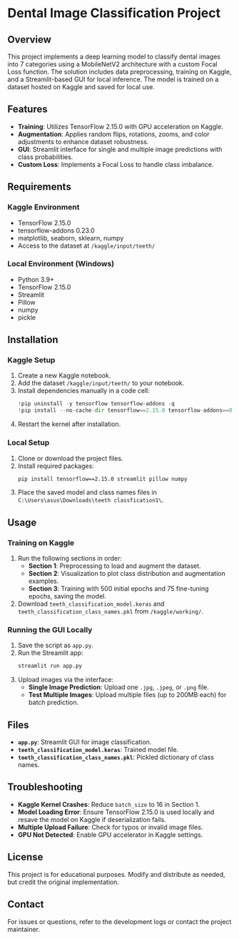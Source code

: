 # Dental Image Classification Project

## Overview
This project implements a deep learning model to classify dental images into 7 categories using a MobileNetV2 architecture with a custom Focal Loss function. The solution includes data preprocessing, training on Kaggle, and a Streamlit-based GUI for local inference. The model is trained on a dataset hosted on Kaggle and saved for local use.

## Features
- **Training**: Utilizes TensorFlow 2.15.0 with GPU acceleration on Kaggle.
- **Augmentation**: Applies random flips, rotations, zooms, and color adjustments to enhance dataset robustness.
- **GUI**: Streamlit interface for single and multiple image predictions with class probabilities.
- **Custom Loss**: Implements a Focal Loss to handle class imbalance.

## Requirements
### Kaggle Environment
- TensorFlow 2.15.0
- tensorflow-addons 0.23.0
- matplotlib, seaborn, sklearn, numpy
- Access to the dataset at `/kaggle/input/teeth/`

### Local Environment (Windows)
- Python 3.9+
- TensorFlow 2.15.0
- Streamlit
- Pillow
- numpy
- pickle

## Installation
### Kaggle Setup
1. Create a new Kaggle notebook.
2. Add the dataset `/kaggle/input/teeth/` to your notebook.
3. Install dependencies manually in a code cell:
   ```python
   !pip uninstall -y tensorflow tensorflow-addons -q
   !pip install --no-cache-dir tensorflow==2.15.0 tensorflow-addons==0.23.0 -q
   ```
4. Restart the kernel after installation.

### Local Setup
1. Clone or download the project files.
2. Install required packages:
   ```bash
   pip install tensorflow==2.15.0 streamlit pillow numpy
   ```
3. Place the saved model and class names files in `C:\Users\asus\Downloads\teeth classfication1\`.

## Usage
### Training on Kaggle
1. Run the following sections in order:
   - **Section 1**: Preprocessing to load and augment the dataset.
   - **Section 2**: Visualization to plot class distribution and augmentation examples.
   - **Section 3**: Training with 500 initial epochs and 75 fine-tuning epochs, saving the model.
2. Download `teeth_classification_model.keras` and `teeth_classification_class_names.pkl` from `/kaggle/working/`.

### Running the GUI Locally
1. Save the script as `app.py`.
2. Run the Streamlit app:
   ```bash
   streamlit run app.py
   ```
3. Upload images via the interface:
   - **Single Image Prediction**: Upload one `.jpg`, `.jpeg`, or `.png` file.
   - **Test Multiple Images**: Upload multiple files (up to 200MB each) for batch prediction.

## Files
- **`app.py`**: Streamlit GUI for image classification.
- **`teeth_classification_model.keras`**: Trained model file.
- **`teeth_classification_class_names.pkl`**: Pickled dictionary of class names.

## Troubleshooting
- **Kaggle Kernel Crashes**: Reduce `batch_size` to 16 in Section 1.
- **Model Loading Error**: Ensure TensorFlow 2.15.0 is used locally and resave the model on Kaggle if deserialization fails.
- **Multiple Upload Failure**: Check for typos or invalid image files.
- **GPU Not Detected**: Enable GPU accelerator in Kaggle settings.

## License
This project is for educational purposes. Modify and distribute as needed, but credit the original implementation.

## Contact
For issues or questions, refer to the development logs or contact the project maintainer.
